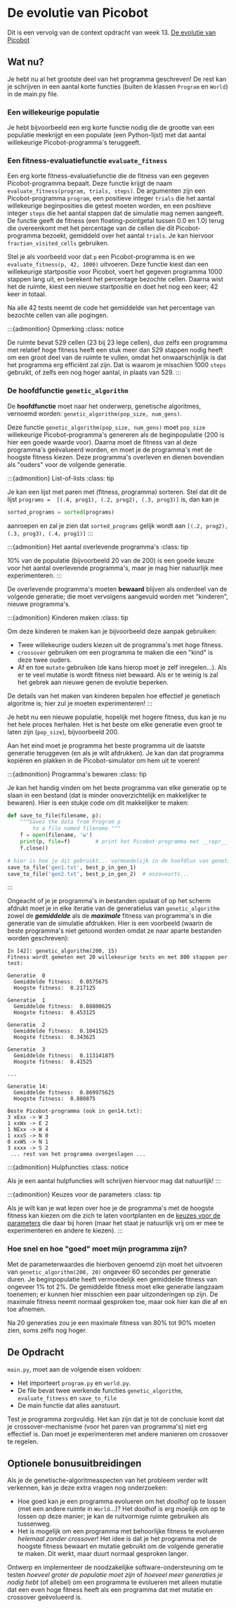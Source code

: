 # De evolutie van Picobot

Dit is een vervolg van de context opdracht van week 13. [De evolutie van Picobot](13_picobot_milestone.md)

## Wat nu?

Je hebt nu al het grootste deel van het programma geschreven! De rest kan je schrijven in een aantal korte functies (buiten de klassen `Program` en `World`) in de main.py file.

### Een willekeurige populatie

Je hebt bijvoorbeeld een erg korte functie nodig die de grootte van een populatie meekrijgt en een populate (een Python-lijst) met dat aantal willekeurige Picobot-programma's teruggeeft.

### Een fitness-evaluatiefunctie `evaluate_fitness`

Een erg korte fitness-evaluatiefunctie die de fitness van een gegeven Picobot-programma bepaalt. Deze functie krijgt de naam `evaluate_fitness(program, trials, steps)`. De argumenten zijn een Picobot-programma `program`, een positieve integer `trials` die het aantal willekeurige beginposities die getest moeten worden, en een positieve integer `steps` die het aantal stappen dat de simulatie mag nemen aangeeft. De functie geeft de fitness (een floating-pointgetal tussen 0.0 en 1.0) terug die overeenkomt met het percentage van de cellen die dit Picobot-programma bezoekt, gemiddeld over het aantal `trials`. Je kan hiervoor `fraction_visited_cells` gebruiken.

Stel je als voorbeeld voor dat `p` een Picobot-programma is en we `evaluate_fitness(p, 42, 1000)` uitvoeren. Deze functie kiest dan een willekeurige startpositie voor Picobot, voert het gegeven programma 1000 stappen lang uit, en berekent het percentage bezochte cellen. Daarna wist het de ruimte, kiest een nieuwe startpositie en doet het nog een keer; 42 keer in totaal.

Na alle 42 tests neemt de code het gemiddelde van het percentage van bezochte cellen van alle pogingen.

:::{admonition} Opmerking
:class: notice

De ruimte bevat 529 cellen (23 bij 23 lege cellen), dus zelfs een programma met relatief hoge fitness heeft een stuk meer dan 529 stappen nodig heeft om een groot deel van de ruimte te vullen, omdat het onwaarschijnlijk is dat het programma erg efficiënt zal zijn. Dat is waarom je misschien 1000 `steps` gebruikt, of zelfs een nog hoger aantal, in plaats van 529.
:::

### De hoofdfunctie `genetic_algorithm`

De **hoofdfunctie** moet naar het onderwerp, genetische algoritmes, vernoemd worden: `genetic_algorithm(pop_size, num_gens)`.

Deze functie `genetic_algorithm(pop_size, num_gens)` moet `pop_size` willekeurige Picobot-programma's genereren als de beginpopulatie (200 is hier een goede waarde voor). Daarna moet de fitness van al deze programma's geëvalueerd worden, en moet je de programma's met de hoogste fitness kiezen. Deze programma's overleven en dienen bovendien als "ouders" voor de volgende generatie.

:::{admonition} List-of-lists
:class: tip

Je kan een lijst met paren met (fitness, programma) sorteren. Stel dat dit de lijst `programs =  [(.4, prog1), (.2, prog2), (.3, prog3)]` is, dan kan je

```python
sorted_programs = sorted(programs)
```

aanroepen en zal je zien dat `sorted_programs` gelijk wordt aan `[(.2, prog2), (.3, prog3), (.4, prog1)]`
:::

:::{admonition} Het aantal overlevende programma's
:class: tip

10% van de populatie (bijvoorbeeld 20 van de 200) is een goede keuze voor het aantal overlevende programma's, maar je mag hier natuurlijk mee experimenteren.
:::

De overlevende programma's moeten **bewaard** blijven als onderdeel van de volgende generatie; die moet vervolgens aangevuld worden met "kinderen", nieuwe programma's.

:::{admonition} Kinderen maken
:class: tip

Om deze kinderen te maken kan je bijvoorbeeld deze aanpak gebruiken:
* Twee willekeurige ouders kiezen uit de programma's met hoge fitness.
* `crossover` gebruiken om een programma te maken die een "kind" is deze twee ouders.
* Af en toe `mutate` gebruiken (de kans hierop moet je zelf inregelen...). Als er te veel mutatie is wordt fitness niet bewaard. Als er te weinig is zal het gebrek aan nieuwe genen de evolutie beperken.

De details van het maken van kinderen bepalen hoe effectief je genetisch algoritme is; hier zul je moeten experimenteren!
:::

Je hebt nu een nieuwe populatie, hopelijk met hogere fitness, dus kan je nu het hele proces herhalen. Het is het beste om elke generatie even groot te laten zijn (`pop_size`), bijvoorbeeld 200.

Aan het eind moet je programma het beste programma uit de laatste generatie teruggeven (en als je wilt afdrukken). Je kan dan dat programma kopiëren en plakken in de Picobot-simulator om hem uit te voeren!

:::{admonition} Programma's bewaren
:class: tip

Je kan het handig vinden om het beste programma van elke generatie op te slaan in een bestand (dat is minder onoverzichtelijk en makkelijker te bewaren). Hier is een stukje code om dit makkelijker te maken:

```python
def save_to_file(filename, p):
    """Saves the data from Program p
        to a file named filename."""
    f = open(filename, 'w')
    print(p, file=f)        # print het Picobot-programma met __repr__
    f.close()

# hier is hoe je dit gebruikt... vermoedelijk in de hoofdlus van genetic_algorithm...
save_to_file('gen1.txt', best_p_in_gen_1)
save_to_file('gen2.txt', best_p_in_gen_2)  # enzovoorts...
```
:::

Ongeacht of je je programma's in bestanden opslaat of op het scherm afdrukt moet je in elke iteratie van de generatielus van `genetic_algorithm` zowel de ***gemiddelde*** als de ***maximale*** fitness van programma's in die generatie van de simulatie afdrukken. Hier is een voorbeeld (waarin de beste programma's niet getoond worden omdat ze naar aparte bestanden worden geschreven):

  ```ipython
  In [42]: genetic_algorithm(200, 15)
  Fitness wordt gemeten met 20 willekeurige tests en met 800 stappen per test:

  Generatie  0
    Gemiddelde fitness:  0.0575675
    Hoogste fitness:  0.217125

  Generatie  1
    Gemiddelde fitness:  0.08800625
    Hoogste fitness:  0.453125

  Generatie  2
    Gemiddelde fitness:  0.1041525
    Hoogste fitness:  0.343625

  Generatie  3
    Gemiddelde fitness:  0.113141875
    Hoogste fitness:  0.41525

  ...

  Generatie 14:
    Gemiddelde fitness:  0.869975625
    Hoogste fitness:  0.880875

  Beste Picobot-programma (ook in gen14.txt):
  3 xExx -> W 3
  1 xxWx -> E 2
  1 NExx -> W 4
  1 xxxS -> N 0
  0 xxWS -> N 1
  3 xxxx -> S 2
   ... rest van het programma overgeslagen ...
  ```

:::{admonition} Hulpfuncties
:class: notice

Als je een aantal hulpfuncties wilt schrijven hiervoor mag dat natuurlijk!
:::

:::{admonition} Keuzes voor de parameters
:class: tip

Als je wilt kan je wat lezen over hoe je de programma's met de hoogste fitness kan kiezen om die zich te laten voortplanten en de [keuzes voor de parameters](/support/picobot_parameters) die daar bij horen (maar het staat je natuurlijk vrij om er mee te experimenteren en andere te kiezen).
:::

### Hoe snel en hoe "goed" moet mijn programma zijn?

Met de parameterwaardes die hierboven genoemd zijn moet het uitvoeren van `genetic_algorithm(200, 20)` ongeveer 60 secondes per generatie duren. Je beginpopulatie heeft vermoedelijk een gemiddelde fitness van ongeveer 1% tot 2%. De gemiddelde fitness moet elke generatie langzaam toenemen; er kunnen hier misschien een paar uitzonderingen op zijn. De maximale fitness neemt normaal gesproken toe, maar ook hier kan die af en toe afnemen.

Na 20 generaties zou je een maximale fitness van 80% tot 90% moeten zien, soms zelfs nog hoger.

## De Opdracht

 `main.py`, moet aan de volgende eisen voldoen:

* Het importeert `program.py` en `world.py`. 
* De file bevat twee werkende functies `genetic_algorithm`,  `evaluate_fitness` en `save_to_file`
* De main functie dat alles aanstuurt. 

Test je programma zorgvuldig. Het kan zijn dat je tot de conclusie komt dat je crossover-mechanisme (voor het paren van programma's) niet erg effectief is. Dan moet je experimenteren met andere manieren om crossover te regelen.


## Optionele bonusuitbreidingen

Als je de genetische-algoritmeaspecten van het probleem verder wilt verkennen, kan je deze extra vragen nog onderzoeken:

* Hoe goed kan je een programma evolueren om het *doolhof* op te lossen (met een andere ruimte in `World`...)? Het doolhof is erg moeilijk om op te lossen op deze manier; je kan de ruitvormige ruimte gebruiken als tussenweg.
* Het is mogelijk om een programma met behoorlijke fitness te evolueren *helemaal zonder crossover*! Het idee is dat je het programma met de hoogste fitness bewaart en mutatie gebruikt om de volgende generatie te maken. Dit werkt, maar duurt normaal gesproken langer.

Ontwerp en implementeer de noodzakelijke software-ondersteuning om te testen *hoeveel groter de populatie moet zijn* of *hoeveel meer generaties je nodig hebt* (of allebei) om een programma te evolueren met alleen mutatie dat een even hoge fitness heeft als een programma dat met mutatie en crossover geëvolueerd is.


